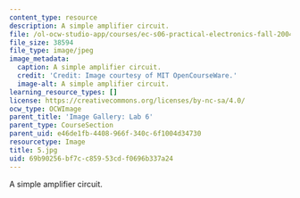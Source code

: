 ```yaml
---
content_type: resource
description: A simple amplifier circuit.
file: /ol-ocw-studio-app/courses/ec-s06-practical-electronics-fall-2004/69b90256bf7cc85953cdf0696b337a24_5.jpg
file_size: 38594
file_type: image/jpeg
image_metadata:
  caption: A simple amplifier circuit.
  credit: 'Credit: Image courtesy of MIT OpenCourseWare.'
  image-alt: A simple amplifier circuit.
learning_resource_types: []
license: https://creativecommons.org/licenses/by-nc-sa/4.0/
ocw_type: OCWImage
parent_title: 'Image Gallery: Lab 6'
parent_type: CourseSection
parent_uid: e46de1fb-4408-966f-340c-6f1004d34730
resourcetype: Image
title: 5.jpg
uid: 69b90256-bf7c-c859-53cd-f0696b337a24
---
```

A simple amplifier circuit.
